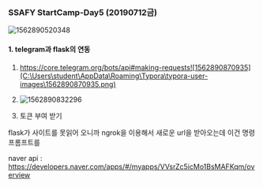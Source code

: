 ### SSAFY StartCamp-Day5 (20190712금)



![1562890520348](C:\Users\student\AppData\Roaming\Typora\typora-user-images\1562890520348.png)



#### 1. telegram과 flask의 연동

1. https://core.telegram.org/bots/api#making-requests![1562890870935](C:\Users\student\AppData\Roaming\Typora\typora-user-images\1562890870935.png)



2. ![1562890832296](C:\Users\student\AppData\Roaming\Typora\typora-user-images\1562890832296.png)

3. 토큰 부여 받기





flask가 사이트를 못읽어 오니까 ngrok을 이용해서 새로운 url을 받아오는데 이건 명령 프롬프트를 



naver api : https://developers.naver.com/apps/#/myapps/VVsrZc5icMo1BsMAFKqm/overview